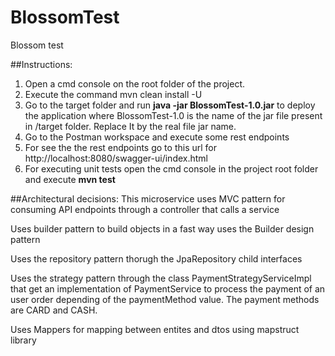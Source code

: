 # BlossomTest
Blossom test

##Instructions:
1. Open a cmd console on the root folder of the project.
2. Execute the command mvn clean install -U
3. Go to the target folder and run **java -jar BlossomTest-1.0.jar** to deploy the application where BlossomTest-1.0 is the name of the jar file present in /target folder. Replace It by the real file jar name.
4. Go to the Postman workspace and execute some rest endpoints
5. For see the the rest endpoints go to this url for http://localhost:8080/swagger-ui/index.html
6. For executing unit tests open the cmd console in the project root folder and execute **mvn test**

##Architectural decisions:
This microservice uses MVC pattern for consuming API endpoints through a controller that calls a service

Uses builder pattern to build objects in a fast way uses the Builder design pattern

Uses the repository pattern thorugh the JpaRepository child interfaces

Uses the strategy pattern through the class PaymentStrategyServiceImpl that get an implementation of PaymentService to process the payment of an user order depending of the paymentMethod value. The payment methods are CARD and CASH.

Uses Mappers for mapping between entites and dtos using mapstruct library